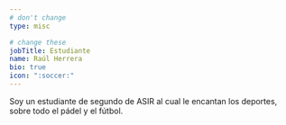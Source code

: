 ```yaml
---
# don't change
type: misc

# change these
jobTitle: Estudiante
name: Raúl Herrera
bio: true
icon: ":soccer:"
---
```


Soy un estudiante de segundo de ASIR al cual le encantan los deportes, sobre todo el pádel y el fútbol.